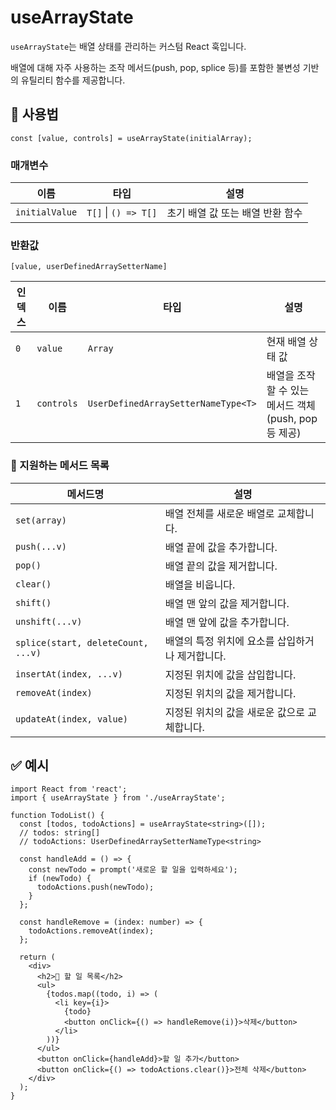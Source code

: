 # useArrayState

`useArrayState`는 배열 상태를 관리하는 커스텀 React 훅입니다.

배열에 대해 자주 사용하는 조작 메서드(push, pop, splice 등)를 포함한 불변성 기반의 유틸리티 함수를 제공합니다.

## 🔗 사용법

```tsx
const [value, controls] = useArrayState(initialArray);
```

### 매개변수

| 이름           | 타입                 | 설명                             |
| -------------- | -------------------- | -------------------------------- |
| `initialValue` | `T[]` \| `() => T[]` | 초기 배열 값 또는 배열 반환 함수 |

### 반환값

`[value, userDefinedArraySetterName]`

| 인덱스 | 이름       | 타입                                | 설명                                                  |
| ------ | ---------- | ----------------------------------- | ----------------------------------------------------- |
| `0`    | `value`    | `Array`                             | 현재 배열 상태 값                                     |
| `1`    | `controls` | `UserDefinedArraySetterNameType<T>` | 배열을 조작할 수 있는 메서드 객체 (push, pop 등 제공) |

### 🧭 지원하는 메서드 목록

| 메서드명                           | 설명                                             |
| ---------------------------------- | ------------------------------------------------ |
| `set(array)`                       | 배열 전체를 새로운 배열로 교체합니다.            |
| `push(...v)`                       | 배열 끝에 값을 추가합니다.                       |
| `pop()`                            | 배열 끝의 값을 제거합니다.                       |
| `clear()`                          | 배열을 비웁니다.                                 |
| `shift()`                          | 배열 맨 앞의 값을 제거합니다.                    |
| `unshift(...v)`                    | 배열 맨 앞에 값을 추가합니다.                    |
| `splice(start, deleteCount, ...v)` | 배열의 특정 위치에 요소를 삽입하거나 제거합니다. |
| `insertAt(index, ...v)`            | 지정된 위치에 값을 삽입합니다.                   |
| `removeAt(index)`                  | 지정된 위치의 값을 제거합니다.                   |
| `updateAt(index, value)`           | 지정된 위치의 값을 새로운 값으로 교체합니다.     |

## ✅ 예시

```tsx
import React from 'react';
import { useArrayState } from './useArrayState';

function TodoList() {
  const [todos, todoActions] = useArrayState<string>([]);
  // todos: string[]
  // todoActions: UserDefinedArraySetterNameType<string>

  const handleAdd = () => {
    const newTodo = prompt('새로운 할 일을 입력하세요');
    if (newTodo) {
      todoActions.push(newTodo);
    }
  };

  const handleRemove = (index: number) => {
    todoActions.removeAt(index);
  };

  return (
    <div>
      <h2>📝 할 일 목록</h2>
      <ul>
        {todos.map((todo, i) => (
          <li key={i}>
            {todo}
            <button onClick={() => handleRemove(i)}>삭제</button>
          </li>
        ))}
      </ul>
      <button onClick={handleAdd}>할 일 추가</button>
      <button onClick={() => todoActions.clear()}>전체 삭제</button>
    </div>
  );
}
```
